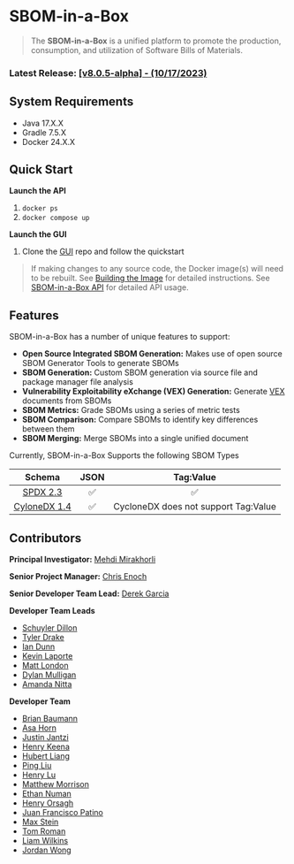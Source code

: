 # SBOM-in-a-Box
> The **SBOM-in-a-Box** is a unified platform to promote the 
> production, consumption, and utilization of Software Bills of Materials.

### Latest Release: [[v8.0.5-alpha] - (10/17/2023)](doc/changelog.md)

## System Requirements
- Java 17.X.X
- Gradle 7.5.X
- Docker 24.X.X

## Quick Start

**Launch the API**
1. `docker ps`
2. `docker compose up`

**Launch the GUI**
1. Clone the [GUI](https://github.com/SoftwareDesignLab/svip-ui) repo and follow the quickstart

> If making changes to any source code, the Docker image(s) will need to be rebuilt. See 
> [Building the Image](doc/README.md#building-the-image) for detailed instructions. See 
> [SBOM-in-a-Box API](doc/API.md#svip-api) for detailed API usage.

## Features
SBOM-in-a-Box has a number of unique features to support:

- **Open Source Integrated SBOM Generation:** Makes use of open source SBOM Generator Tools to generate SBOMs
- **SBOM Generation:** Custom SBOM generation via source file and package manager file analysis
- **Vulnerability Exploitability eXchange (VEX) Generation:** Generate [VEX](https://www.cisa.gov/sites/default/files/2023-01/VEX_Use_Cases_Aprill2022.pdf) documents from SBOMs
- **SBOM Metrics:** Grade SBOMs using a series of metric tests
- **SBOM Comparison:** Compare SBOMs to identify key differences between them
- **SBOM Merging:** Merge SBOMs into a single unified document

Currently, SBOM-in-a-Box Supports the following SBOM Types

|                        Schema                        | JSON |              Tag:Value               |
|:----------------------------------------------------:|:----:|:------------------------------------:|
|  [SPDX 2.3](https://spdx.github.io/spdx-spec/v2.3/)  |  ✅   |                  ✅                   |
| [CyloneDX 1.4](https://cyclonedx.org/docs/1.4/json/) |  ✅   | CycloneDX does not support Tag:Value |



## Contributors
**Principal Investigator:** [Mehdi Mirakhorli](mailto:mxmvse@rit.edu)

**Senior Project Manager:** [Chris Enoch](mailto:ctevse@rit.edu)

**Senior Developer Team Lead:** [Derek Garcia](mailto:dlg1206@rit.edu)

**Developer Team Leads**
- [Schuyler Dillon](mailto:sdd4181@rit.edu)
- [Tyler Drake](mailto:txd3634@rit.edu)
- [Ian Dunn](mailto:itd3516@g.rit.edu)
- [Kevin Laporte](mailto:kjl8898@rit.edu)
- [Matt London](mailto:mrl2534@rit.edu)
- [Dylan Mulligan](mailto:dtm5568@rit.edu)
- [Amanda Nitta](mailto:nittaak@hawaii.edu)

**Developer Team**
- [Brian Baumann](mailto:bmb5957@rit.edu)
- [Asa Horn](mailto:aoh9470@rit.edu)
- [Justin Jantzi](mailto:jwj7297@rit.edu)
- [Henry Keena](mailto:htk4363@rit.edu)
- [Hubert Liang](mailto:hubertl@hawaii.edu)
- [Ping Liu](mailto:htk4363@rit.edu)
- [Henry Lu](mailto:hyl2415@rit.edu)
- [Matthew Morrison](mailto:msm8275@rit.edu)
- [Ethan Numan](mailto:ehn4602@rit.edu)
- [Henry Orsagh](mailto:hco4630@rit.edu)
- [Juan Francisco Patino](mailto:jfp6815@rit.edu)
- [Max Stein](mailto:mhs8558@rit.edu)
- [Tom Roman](mailto:tfr8811@rit.edu)
- [Liam Wilkins](mailto:ljw1484@rit.edu)
- [Jordan Wong](mailto:jordanw4@hawaii.edu)
